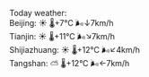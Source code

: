 Today weather:  
Beijing: ☀️   🌡️+7°C 🌬️↓7km/h  
Tianjin: ☀️   🌡️+11°C 🌬️↘7km/h  
Shijiazhuang: ☀️   🌡️+12°C 🌬️↙4km/h  
Tangshan: ⛅️  🌡️+12°C 🌬️←7km/h  
